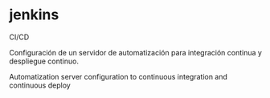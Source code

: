 # jenkins
CI/CD

Configuración de un servidor de automatización para integración continua y despliegue continuo.

Automatization server configuration to continuous integration and continuous deploy
